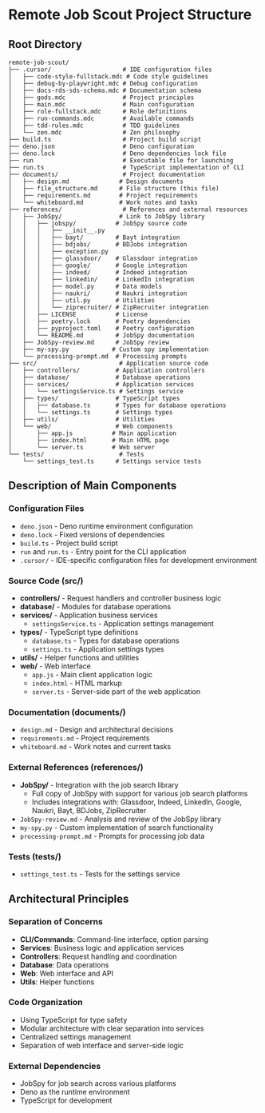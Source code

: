 # Remote Job Scout Project Structure

## Root Directory

```
remote-job-scout/
├── .cursor/                    # IDE configuration files
│   ├── code-style-fullstack.mdc # Code style guidelines
│   ├── debug-by-playwright.mdc # Debug configuration
│   ├── docs-rds-sds-schema.mdc # Documentation schema
│   ├── gods.mdc                # Project principles
│   ├── main.mdc                # Main configuration
│   ├── role-fullstack.mdc      # Role definitions
│   ├── run-commands.mdc        # Available commands
│   ├── tdd-rules.mdc           # TDD guidelines
│   └── zen.mdc                 # Zen philosophy
├── build.ts                    # Project build script
├── deno.json                   # Deno configuration
├── deno.lock                   # Deno dependencies lock file
├── run                         # Executable file for launching
├── run.ts                      # TypeScript implementation of CLI
├── documents/                  # Project documentation
│   ├── design.md              # Design documents
│   ├── file_structure.md      # File structure (this file)
│   ├── requirements.md        # Project requirements
│   └── whiteboard.md          # Work notes and tasks
├── references/                 # References and external resources
│   ├── JobSpy/                # Link to JobSpy library
│   │   ├── jobspy/           # JobSpy source code
│   │   │   ├── __init__.py
│   │   │   ├── bayt/         # Bayt integration
│   │   │   ├── bdjobs/       # BDJobs integration
│   │   │   ├── exception.py
│   │   │   ├── glassdoor/    # Glassdoor integration
│   │   │   ├── google/       # Google integration
│   │   │   ├── indeed/       # Indeed integration
│   │   │   ├── linkedin/     # LinkedIn integration
│   │   │   ├── model.py      # Data models
│   │   │   ├── naukri/       # Naukri integration
│   │   │   ├── util.py       # Utilities
│   │   │   └── ziprecruiter/ # ZipRecruiter integration
│   │   ├── LICENSE           # License
│   │   ├── poetry.lock       # Poetry dependencies
│   │   ├── pyproject.toml    # Poetry configuration
│   │   └── README.md         # JobSpy documentation
│   ├── JobSpy-review.md      # JobSpy review
│   ├── my-spy.py            # Custom spy implementation
│   └── processing-prompt.md  # Processing prompts
├── src/                       # Application source code
│   ├── controllers/          # Application controllers
│   ├── database/             # Database operations
│   ├── services/             # Application services
│   │   └── settingsService.ts # Settings service
│   ├── types/                # TypeScript types
│   │   ├── database.ts       # Types for database operations
│   │   └── settings.ts       # Settings types
│   ├── utils/                # Utilities
│   └── web/                  # Web components
│       ├── app.js           # Main application
│       ├── index.html       # Main HTML page
│       └── server.ts        # Web server
└── tests/                     # Tests
    └── settings_test.ts      # Settings service tests
```

## Description of Main Components

### Configuration Files

- `deno.json` - Deno runtime environment configuration
- `deno.lock` - Fixed versions of dependencies
- `build.ts` - Project build script
- `run` and `run.ts` - Entry point for the CLI application
- `.cursor/` - IDE-specific configuration files for development environment

### Source Code (src/)

- **controllers/** - Request handlers and controller business logic
- **database/** - Modules for database operations
- **services/** - Application business services
  - `settingsService.ts` - Application settings management
- **types/** - TypeScript type definitions
  - `database.ts` - Types for database operations
  - `settings.ts` - Application settings types
- **utils/** - Helper functions and utilities
- **web/** - Web interface
  - `app.js` - Main client application logic
  - `index.html` - HTML markup
  - `server.ts` - Server-side part of the web application

### Documentation (documents/)

- `design.md` - Design and architectural decisions
- `requirements.md` - Project requirements
- `whiteboard.md` - Work notes and current tasks

### External References (references/)

- **JobSpy/** - Integration with the job search library
  - Full copy of JobSpy with support for various job search platforms
  - Includes integrations with: Glassdoor, Indeed, LinkedIn, Google, Naukri,
    Bayt, BDJobs, ZipRecruiter
- `JobSpy-review.md` - Analysis and review of the JobSpy library
- `my-spy.py` - Custom implementation of search functionality
- `processing-prompt.md` - Prompts for processing job data

### Tests (tests/)

- `settings_test.ts` - Tests for the settings service

## Architectural Principles

### Separation of Concerns

- **CLI/Commands**: Command-line interface, option parsing
- **Services**: Business logic and application services
- **Controllers**: Request handling and coordination
- **Database**: Data operations
- **Web**: Web interface and API
- **Utils**: Helper functions

### Code Organization

- Using TypeScript for type safety
- Modular architecture with clear separation into services
- Centralized settings management
- Separation of web interface and server-side logic

### External Dependencies

- JobSpy for job search across various platforms
- Deno as the runtime environment
- TypeScript for development
